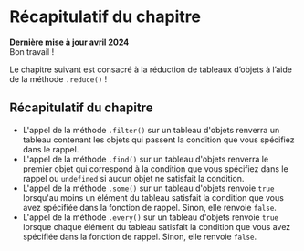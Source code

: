 # Récapitulatif du chapitre

**Dernière mise à jour avril 2024**  
Bon travail !

Le chapitre suivant est consacré à la réduction de tableaux d’objets à l’aide de la méthode `.reduce()` !

## Récapitulatif du chapitre
- L'appel de la méthode `.filter()` sur un tableau d'objets renverra un tableau contenant les objets qui passent la condition que vous spécifiez dans le rappel.
- L'appel de la méthode `.find()` sur un tableau d'objets renverra le premier objet qui correspond à la condition que vous spécifiez dans le rappel ou `undefined` si aucun objet ne satisfait la condition.
- L'appel de la méthode `.some()` sur un tableau d'objets renvoie `true` lorsqu'au moins un élément du tableau satisfait la condition que vous avez spécifiée dans la fonction de rappel. Sinon, elle renvoie `false`.
- L'appel de la méthode `.every()` sur un tableau d'objets renvoie `true` lorsque chaque élément du tableau satisfait la condition que vous avez spécifiée dans la fonction de rappel. Sinon, elle renvoie `false`.
```